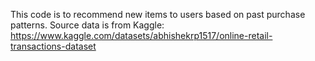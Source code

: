 This code is to recommend new items to users based on past purchase patterns. 
Source data is from Kaggle: https://www.kaggle.com/datasets/abhishekrp1517/online-retail-transactions-dataset 
